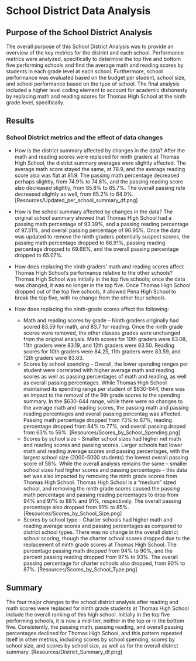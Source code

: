 # School District Data Analysis

## Purpose of the School District Analysis

The overall purpose of this School District Analysis was to provide an overview of the key metrics for the district and each school. Performance metrics were analyzed, specifically to determine the top five and bottom five performing schools and find the average math and reading scores by students in each grade level at each school. Furthermore, school performance was evaluated based on the budget per student, school size, and school performance based on the type of school. The final analysis included a higher level coding element to account for academic dishonesty by replacing math and reading scores for Thomas High School at the ninth grade level, specifically. 

## Results

### School District metrics and the effect of data changes

- How is the district summary affected by changes in the data? After the math and reading scores were replaced for ninth graders at Thomas High School, the district summary averages were slightly affected. The average math score stayed the same, at 78.9, and the average reading score also was flat at 81.9. The passing math percentage decreased perhaps slightly, from 74.9% to 74.8%, and the passing reading score also decreased slightly, from 85.8% to 85.7%. The overall passing rate decreased slightly as well, from 65.2% to 64.9%. [Resources/Updated_per_school_summary_df.png] 

- How is the school summary affected by changes in the data? The original school summary showed that Thomas High School had a passing math percentage of 93.39%, and a passing reading percentage of 97.31%, and overall passing percentage of 90.95%. Once the data was updated to remove the ninth graders potentially suspect scores, the passing math percentage dropped to 66.91%, passing reading percentage dropped to 69.66%, and the overall passing percentage dropped to 65.07%. 

- How does replacing the ninth graders’ math and reading scores affect Thomas High School’s performance relative to the other schools? Thomas High School was initially in the top five schools; once the data was changed, it was no longer in the top five. Once Thomas High School dropped out of the top five schools, it allowed Pena High School to break the top five, with no change from the other four schools. 

- How does replacing the ninth-grade scores affect the following:
    - Math and reading scores by grade – Ninth graders originally had scored 83.59 for math, and 83.7 for reading. Once the ninth grade scores were removed, the other classes grades were unchanged from the original analysis. Math scores for 10th graders were 83.08, 11th graders were 83.19, and 12th graders were 83.50. Reading scores for 10th graders were 84.25, 11th graders were 83.59, and 12th graders were 83.83.  
    - Scores by school spending – Overall, the lower spending ranges per student were correlated with higher average math and reading scores as well as passing percentages of math and reading, as well as overall passing percentages. While Thomas High School maintained its spending range per student of $630-644, there was an impact to the removal of the 9th grade scores to the spending summary. In the $630-644 range, while there were no changes to the average math and reading scores, the passing math and passing reading percentages and overall passing percentag was affected. Passing math percentage dropped from 73% to 67%, reading percentage dropped from 84% to 77%, and overall passing droped from 63% to 56%. [Resources/Scores_by_School_Spending.png] 
    - Scores by school size – Smaller school sizes had higher net math and reading scores and passing scores. Larger schools had lower math and reading average scores and passing percentages, with the largest school size (2000-5000 students) the lowest overall passing score of 58%. While the overall analysis remains the same – smaller school sizes had higher scores and passing percentages – this data set was also impacted by removing the ninth grade scores from Thomas High School. Thomas High School is a “medium” sized school, and removing the ninth grade scores caused the passing math percentage and passing reading percentages to drop from 94% and 97% to 88% and 91%, respectively. The overall passing percentage also dropped from 91% to 85%. [Resources/Scores_by_School_Size.png]
    - Scores by school type – Charter schools had higher math and reading average scores and passing percentages as compared to district school types. There was no change in the overall district school scoring, though the charter school scores dropped due to the replacement of ninth grade scores at Thomas High School. The percentage passing math dropped from 94% to 90%, and the percent passing reading dropped from 97% to 93%. The overall passing percentage for charter schools also dropped, from 90% to 87%. [Resources/Scores_by_School_Type.png] 

## Summary 

The four major changes to the school district analysis after reading and math scores were replaced for ninth grade students at Thomas High School include the overall ranking of this high school. Initially in the top five performing schools, it is now a mid-tier, neither in the top or in the bottom five. Consistently, the passing math, passing reading, and overall passing percentages declined for Thomas High School, and this pattern repeated itself in other metrics, including scores by school spending, scores by school size, and scores by school size, as well as for the overall district summary. [Resources/District_Summary_df.png]
